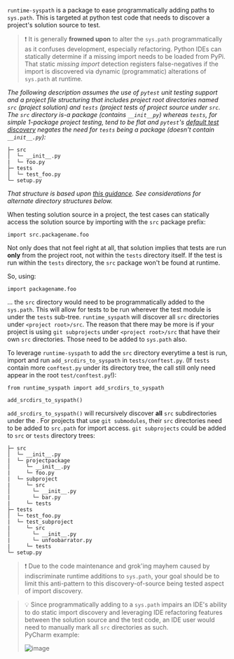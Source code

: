`runtime-syspath` is a package to ease programmatically adding paths to
`sys.path`. This is targeted at python test code that needs to discover
a project's solution source to test.

> :exclamation: It is generally **frowned upon** to alter the `sys.path`
> programmatically as it confuses development, especially refactoring.
> Python IDEs can statically determine if a missing import needs to be
> loaded from PyPi. That static *missing import* detection registers
> false-negatives if the import is discovered via dynamic (programmatic)
> alterations of `sys.path` at runtime.

*The following description assumes the use of `pytest` unit testing
support and a project file structuring that includes project root
directories named `src` (project solution) and `tests` (project tests of
project source under `src`. The `src` directory is-a package (contains
`__init__py`) whereas `tests`, for simple 1-package project testing,
tend to be flat and `pytest`'s
[default test discovery](https://docs.pytest.org/en/latest/goodpractices.html#test-discovery)
negates the need for `tests` being a package (doesn't contain
`__init__.py`):*

```
├─ src
│  └─ __init__.py
|  └─ foo.py
├─ tests
│  └─ test_foo.py
└─ setup.py
```
*That structure is based upon
[this guidance](https://blog.ionelmc.ro/2014/05/25/python-packaging/#the-structure).
See considerations for alternate directory structures below.*

When testing solution source in a project, the test cases can statically
access the solution source by importing with the `src` package prefix:

```
import src.packagename.foo
```
Not only does that not feel right at all, that solution implies that
tests are run **only** from the project root, not within the `tests`
directory itself. If the test is run within the `tests` directory, the
`src` package won't be found at runtime.

So, using:
```
import packagename.foo
```
... the `src` directory would need to be programmatically added to the
`sys.path`. This will allow for tests to be run wherever the test module
is under the `tests` sub-tree. `runtime_syspath` will discover all `src`
directories under `<project root>/src`. The reason that there may be
more is if your project is using `git subprojects` under `<project
root>/src` that have their own `src` directories. Those need to be added
to `sys.path` also.

To leverage `runtime-syspath` to add the `src` directory everytime a
test is run, import and run `add_srcdirs_to_syspath` in
`tests/conftest.py`. (If `tests` contain more `conftest.py` under its
directory tree, the call still only need appear in the root
`test/conftest.py`!):
 ```
 from runtime_syspath import add_srcdirs_to_syspath
 
 add_srcdirs_to_syspath() 
 ```

`add_srcdirs_to_syspath()` will recursively discover **all** `src`
subdirectories under the <project root>. For projects that use `git
submodules`, their `src` directories need to be added to `src.path` for
import access. `git subprojects` could be added to `src` or `tests`
directory trees:

```
├─ src
│  └─ __init__.py
|  └─ projectpackage
│     └─ __init__.py
|     └─ foo.py
|  └─ subproject
|     └─ src
│       └─ __init__.py
|       └─ bar.py
|     └─ tests
├─ tests
│  └─ test_foo.py
|  └─ test_subproject
|     └─ src
│       └─ __init__.py
|       └─ unfoobarrator.py
|     └─ tests
└─ setup.py
```

> :exclamation: Due to the code maintenance and grok'ing mayhem caused
> by indiscriminate runtime additions to `sys.path`, your goal should be
> to limit this anti-pattern to this discovery-of-source being
> tested aspect of import discovery.

> :bulb: Since programmatically adding to a `sys.path` impairs an IDE's
> ability to do static import discovery and leveraging IDE refactoring
> features between the solution source and the test code, an IDE user
> would need to manually mark all `src` directories as such.  
> PyCharm example:
>
> ![image](docs/images/IDE_SetSrc.png)
